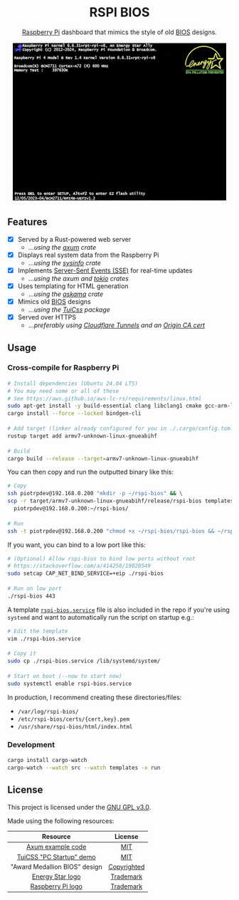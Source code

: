 <!-- markdownlint-configure-file {
  "MD033": false,
  "MD041": false
} -->
<div align="center">

# RSPI BIOS

[Raspberry Pi][raspberry] dashboard that mimics the style of old [BIOS][bios] designs.

<img alt="demo gif" width="480" src="./.github/img/rspi-bios.gif" />

</div>

## Features

<!-- TODO: Add more features and packages/crates -->

- [x] Served by a Rust-powered web server
  - *...using the [axum] crate*
- [x] Displays real system data from the Raspberry Pi
  - *...using the [sysinfo] crate*
- [x] Implements [Server-Sent Events (SSE)][sse] for real-time updates
  - *...using the axum and [tokio] crates*
- [x] Uses templating for HTML generation
  - *...using the [askama] crate*
- [x] Mimics old [BIOS](bios) designs
  - *...using the [TuiCss][tuicss] package*
- [x] Served over HTTPS
  - *...preferably using [Cloudflare Tunnels][tunnel] and an [Origin CA cert][origin]*

## Usage

### Cross-compile for Raspberry Pi

```bash
# Install dependencies (Ubuntu 24.04 LTS)
# You may need some or all of these
# See https://aws.github.io/aws-lc-rs/requirements/linux.html
sudo apt-get install -y build-essential clang libclang1 cmake gcc-arm-linux-gnueabihf
cargo install --force --locked bindgen-cli

# Add target (linker already configured for you in ./.cargo/config.toml)
rustup target add armv7-unknown-linux-gnueabihf

# Build
cargo build --release --target=armv7-unknown-linux-gnueabihf
```

You can then copy and run the outputted binary like this:

```bash
# Copy
ssh piotrpdev@192.168.0.200 "mkdir -p ~/rspi-bios" && \
scp -r target/armv7-unknown-linux-gnueabihf/release/rspi-bios templates/ certs/ \
  piotrpdev@192.168.0.200:~/rspi-bios/

# Run
ssh -t piotrpdev@192.168.0.200 "chmod +x ~/rspi-bios/rspi-bios && ~/rspi-bios/rspi-bios"
```

If you want, you can bind to a low port like this:

```bash
# (Optional) Allow rspi-bios to bind low ports without root
# https://stackoverflow.com/a/414258/19020549
sudo setcap CAP_NET_BIND_SERVICE=+eip ./rspi-bios

# Run on low port
./rspi-bios 443
```

A template [`rspi-bios.service`][service] file is also included in the repo if you're
using `systemd` and want to automatically run the script on startup e.g.:

```bash
# Edit the template
vim ./rspi-bios.service

# Copy it
sudo cp ./rspi-bios.service /lib/systemd/system/

# Start on boot (--now to start now)
sudo systemctl enable rspi-bios.service
```

In production, I recommend creating these directories/files:

- `/var/log/rspi-bios/`
- `/etc/rspi-bios/certs/{cert,key}.pem`
- `/usr/share/rspi-bios/html/index.html`

### Development

```bash
cargo install cargo-watch
cargo-watch --watch src --watch templates -x run
```

## License

This project is licensed under the [GNU GPL v3.0][license].

Made using the following resources:

| Resource                                  | License                           |
|:-----------------------------------------:|:---------------------------------:|
| [Axum example code][axum-examples]        | [MIT][axum-license]               |
| [TuiCSS "PC Startup" demo][pc-startup]    | [MIT][tuicss-license]             |
| "Award Medallion BIOS" design             | [Copyrighted][phoenix]            |
| [Energy Star logo][energy-star]           | [Trademark][epa]                  |
| [Raspberry Pi logo][raspberry]            | [Trademark][raspberry-foundation] |

[raspberry]: https://www.raspberrypi.org/
[raspberry-foundation]: https://www.raspberrypi.org/about/
[bios]: https://en.wikipedia.org/wiki/BIOS
[axum]: https://github.com/tokio-rs/axum
[sysinfo]: https://github.com/GuillaumeGomez/sysinfo
[sse]: https://developer.mozilla.org/en-US/docs/Web/API/Server-sent_events/Using_server-sent_events
[tokio]: https://crates.io/crates/tokio
[askama]: https://crates.io/crates/askama
[tuicss]: https://github.com/vinibiavatti1/TuiCss
[tunnel]: https://developers.cloudflare.com/cloudflare-one/connections/connect-networks/
[origin]: https://developers.cloudflare.com/ssl/origin-configuration/origin-ca/
[service]: ./rspi-bios.service
[license]: ./LICENSE
[axum-examples]: https://github.com/tokio-rs/axum/tree/main/examples
[axum-license]: https://github.com/tokio-rs/axum/blob/main/axum/LICENSE
[phoenix]: https://www.phoenix.com/
[pc-startup]: https://github.com/vinibiavatti1/TuiCss/blob/6a021ecc2abb1fbe6da62bd370d1f2a764da1195/examples/pc-startup.html
[tuicss-license]: https://github.com/vinibiavatti1/TuiCss/blob/6a021ecc2abb1fbe6da62bd370d1f2a764da1195/LICENSE.md
[energy-star]: https://www.energystar.gov/
[epa]: https://www.epa.gov/
